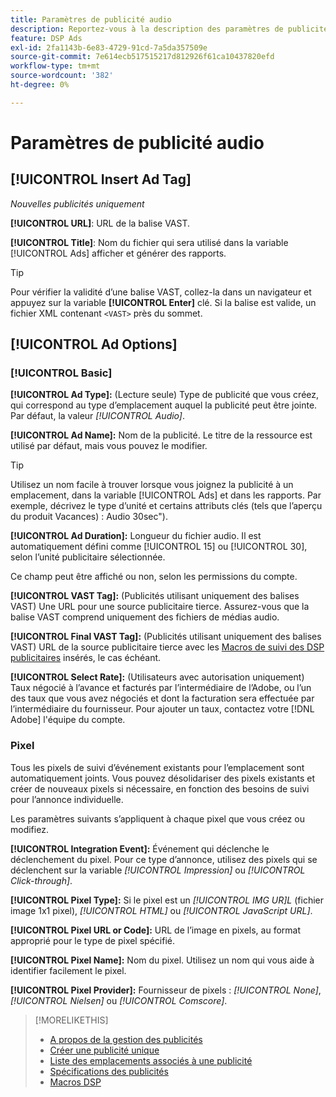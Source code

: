```yaml
---
title: Paramètres de publicité audio
description: Reportez-vous à la description des paramètres de publicité disponibles pour les publicités audio.
feature: DSP Ads
exl-id: 2fa1143b-6e83-4729-91cd-7a5da357509e
source-git-commit: 7e614ecb517515217d812926f61ca10437820efd
workflow-type: tm+mt
source-wordcount: '382'
ht-degree: 0%

---
```


# Paramètres de publicité audio

## [!UICONTROL Insert Ad Tag]

*Nouvelles publicités uniquement*

**[!UICONTROL URL]**: URL de la balise VAST.

**[!UICONTROL Title]**: Nom du fichier qui sera utilisé dans la variable [!UICONTROL Ads] afficher et générer des rapports.

>[!TIP]
>
> Pour vérifier la validité d’une balise VAST, collez-la dans un navigateur et appuyez sur la variable **[!UICONTROL Enter]** clé. Si la balise est valide, un fichier XML contenant `<VAST>` près du sommet.

## [!UICONTROL Ad Options]

### [!UICONTROL Basic]

**[!UICONTROL Ad Type]:** (Lecture seule) Type de publicité que vous créez, qui correspond au type d’emplacement auquel la publicité peut être jointe. Par défaut, la valeur *[!UICONTROL Audio]*.

**[!UICONTROL Ad Name]:** Nom de la publicité. Le titre de la ressource est utilisé par défaut, mais vous pouvez le modifier.

>[!TIP]
>
> Utilisez un nom facile à trouver lorsque vous joignez la publicité à un emplacement, dans la variable [!UICONTROL Ads] et dans les rapports. Par exemple, décrivez le type d’unité et certains attributs clés (tels que l’aperçu du produit Vacances) : Audio 30sec&quot;).

**[!UICONTROL Ad Duration]:** Longueur du fichier audio. Il est automatiquement défini comme [!UICONTROL 15] ou [!UICONTROL 30], selon l’unité publicitaire sélectionnée.

Ce champ peut être affiché ou non, selon les permissions du compte.

**[!UICONTROL VAST Tag]:** (Publicités utilisant uniquement des balises VAST) Une URL pour une source publicitaire tierce. Assurez-vous que la balise VAST comprend uniquement des fichiers de médias audio.

**[!UICONTROL Final VAST Tag]:** (Publicités utilisant uniquement des balises VAST) URL de la source publicitaire tierce avec les [Macros de suivi des DSP publicitaires](/help/dsp/campaign-management/macros.md) insérés, le cas échéant.

**[!UICONTROL Select Rate]:** (Utilisateurs avec autorisation uniquement) Taux négocié à l’avance et facturés par l’intermédiaire de l’Adobe, ou l’un des taux que vous avez négociés et dont la facturation sera effectuée par l’intermédiaire du fournisseur. Pour ajouter un taux, contactez votre [!DNL Adobe] l&#39;équipe du compte.

### Pixel

Tous les pixels de suivi d’événement existants pour l’emplacement sont automatiquement joints. Vous pouvez désolidariser des pixels existants et créer de nouveaux pixels si nécessaire, en fonction des besoins de suivi pour l’annonce individuelle.

Les paramètres suivants s’appliquent à chaque pixel que vous créez ou modifiez.

**[!UICONTROL Integration Event]:** Événement qui déclenche le déclenchement du pixel. Pour ce type d’annonce, utilisez des pixels qui se déclenchent sur la variable *[!UICONTROL Impression]* ou *[!UICONTROL Click-through]*.

**[!UICONTROL Pixel Type]:** Si le pixel est un *[!UICONTROL IMG UR]L* (fichier image 1x1 pixel), *[!UICONTROL HTML]* ou *[!UICONTROL JavaScript URL]*.

**[!UICONTROL Pixel URL or Code]:** URL de l’image en pixels, au format approprié pour le type de pixel spécifié.

**[!UICONTROL Pixel Name]:** Nom du pixel. Utilisez un nom qui vous aide à identifier facilement le pixel.

**[!UICONTROL Pixel Provider]:** Fournisseur de pixels : *[!UICONTROL None]*, *[!UICONTROL Nielsen]* ou *[!UICONTROL Comscore]*.

>[!MORELIKETHIS]
>
>* [A propos de la gestion des publicités](ad-about.md)
>* [Créer une publicité unique](ad-create.md)
>* [Liste des emplacements associés à une publicité](/help/dsp/campaign-management/ads/ad-list-placements.md)
>* [Spécifications des publicités](ad-specs.md)
>* [Macros DSP](/help/dsp/campaign-management/macros.md)

